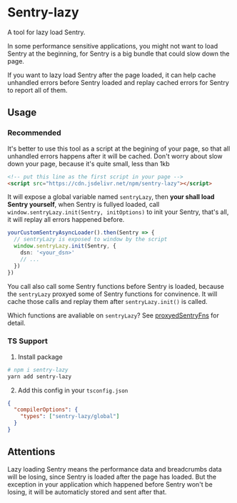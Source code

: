 # Sentry-lazy

A tool for lazy load Sentry.

In some performance sensitive applications, you might not want to load Sentry at the beginning, for Sentry is a big bundle that could slow down the page.

If you want to lazy load Sentry after the page loaded, it can help cache unhandled errors before Sentry loaded and replay cached errors for Sentry to report all of them.

## Usage

### Recommended

It's better to use this tool as a script at the begining of your page, so that all unhandled errors happens after it will be cached. Don't worry about slow down your page, because it's quite small, less than 1kb

```html
<!-- put this line as the first script in your page -->
<script src="https://cdn.jsdelivr.net/npm/sentry-lazy"></script>
```

It will expose a global variable named `sentryLazy`, then **your shall load Sentry yourself**, when Sentry is fullyed loaded, call `window.sentryLazy.init(Sentry, initOptions)` to init your Sentry, that's all, it will replay all errors happened before.

```typescript
yourCustomSentryAsyncLoader().then(Sentry => {
  // sentryLazy is exposed to window by the script
  window.sentryLazy.init(Sentry, {
    dsn: '<your_dsn>'
    // ...
  })
})
```

You call also call some Sentry functions before Sentry is loaded, because the `sentryLazy` proxyed some of Sentry functions for convinence. It will cache those calls and replay them after `sentryLazy.init()` is called.

Which functions are avaliable on `sentryLazy`? See [proxyedSentryFns](./src/index.ts) for detail.

### TS Support

1. Install package

```bash
# npm i sentry-lazy
yarn add sentry-lazy
```

2. Add this config in your `tsconfig.json`

```json
{
  "compilerOptions": {
    "types": ["sentry-lazy/global"]
  }
}
```

## Attentions

Lazy loading Sentry means the performance data and breadcrumbs data will be losing, since Sentry is loaded after the page has loaded. But the exception in your application which happened before Sentry won't be losing, it will be automaticly stored and sent after that.